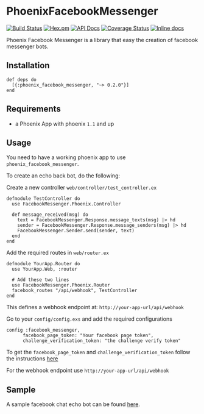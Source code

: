 # PhoenixFacebookMessenger
[![Build Status](https://travis-ci.org/oarrabi/phoenix-facebook-messenger.svg?branch=master)](https://travis-ci.org/oarrabi/phoenix-facebook-messenger)
[![Hex.pm](https://img.shields.io/hexpm/v/phoenix_facebook_messenger.svg)](https://hex.pm/packages/phoenix_facebook_messenger)
[![API Docs](https://img.shields.io/badge/api-docs-yellow.svg?style=flat)](http://hexdocs.pm/phoenix_facebook_messenger/)
[![Coverage Status](https://coveralls.io/repos/github/oarrabi/phoenix-facebook-messenger/badge.svg?branch=master)](https://coveralls.io/github/oarrabi/phoenix-facebook-messenger?branch=master)
[![Inline docs](http://inch-ci.org/github/oarrabi/phoenix-facebook-messenger.svg?branch=master)](http://inch-ci.org/github/oarrabi/phoenix-facebook-messenger)

Phoenix Facebook Messenger is a library that easy the creation of facebook messenger bots.

## Installation

```
def deps do
  [{:phoenix_facebook_messenger, "~> 0.2.0"}]
end
```

## Requirements
- a Phoenix App with phoenix `1.1` and up

## Usage
You need to have a working phoenix app to use `phoenix_facebook_messenger`.

To create an echo back bot, do the following:

Create a new controller `web/controller/test_controller.ex`

```
defmodule TestController do
  use FacebookMessenger.Phoenix.Controller

  def message_received(msg) do
    text = FacebookMessenger.Response.message_texts(msg) |> hd
    sender = FacebookMessenger.Response.message_senders(msg) |> hd
    FacebookMessenger.Sender.send(sender, text)
  end
end
```

Add the required routes in `web/router.ex`
```
defmodule YourApp.Router do
  use YourApp.Web, :router

  # Add these two lines
  use FacebookMessenger.Phoenix.Router
  facebook_routes "/api/webhook", TestController
end
```
This defines a webhook endpoint at:
`http://your-app-url/api/webhook`

Go to your `config/config.exs` and add the required configurations
```
config :facebook_messenger,
      facebook_page_token: "Your facebook page token",
      challenge_verification_token: "the challenge verify token"
```

To get the `facebook_page_token` and `challenge_verification_token` follow the instructions [here ](https://developers.facebook.com/docs/messenger-platform/quickstart)

For the webhook endpoint use `http://your-app-url/api/webhook`

## Sample
A sample facebook chat echo bot can be found [here](https://github.com/oarrabi/elixir-echo-bot).
